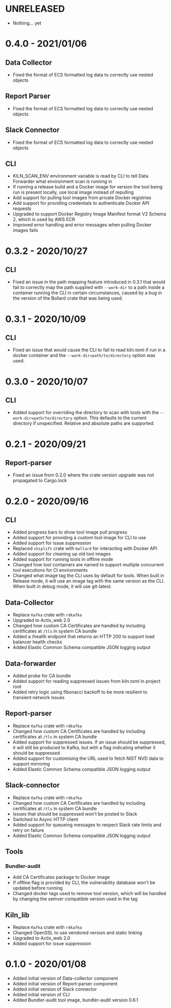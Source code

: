 # UNRELEASED
* Nothing... yet

# 0.4.0 - 2021/01/06
## Data Collector
* Fixed the format of ECS formatted log data to correctly use nested objects
## Report Parser
* Fixed the format of ECS formatted log data to correctly use nested objects
## Slack Connector
* Fixed the format of ECS formatted log data to correctly use nested objects
## CLI
* KILN_SCAN_ENV environment variable is read by CLI to tell Data Forwarder what environment scan is running in
* If running a release build and a Docker image for version the tool being run is present locally, use local image instead of repulling
* Add support for pulling tool images from private Docker registries
* Add support for providing credentials to authenticate Docker API requests
* Upgraded to support Docker Registry Image Manifest format V2 Schema 2, which is used by AWS ECR
* Improved error handling and error messages when pulling Docker images fails

# 0.3.2 - 2020/10/27
## CLI
* Fixed an issue in the path mapping feature introduced in 0.3.1 that would fail to correctly map the path supplied with `--work-dir` to a path inside a container running the CLI in certain circumstances, caused by a bug in the version of the Bollard crate that was being used.

# 0.3.1 - 2020/10/09
## CLI
* Fixed an issue that would cause the CLI to fail to read kiln.toml if run in a docker container and the `--work-dir=path/to/directory` option was used.

# 0.3.0 - 2020/10/07
## CLI
* Added support for overriding the directory to scan with tools with the `--work-dir=path/to/directory` option. This defaults to the current directory if unspecified. Relative and absolute paths are supported.

# 0.2.1 - 2020/09/21
## Report-parser
* Fixed an issue from 0.2.0 where the crate version upgrade was not propagated to Cargo.lock

# 0.2.0 - 2020/09/16

## CLI
* Added progress bars to show tool image pull progress
* Added support for providing a custom tool image for CLI to use 
* Added support for issue suppression
* Replaced `shiplift` crate with `bollard` for interacting with Docker API
* Added support for cleaning up old tool images
* Added support for running tools in offline mode
* Changed how tool containers are named to support multiple concurrent tool executions for CI environments
* Changed what image tag the CLI uses by default for tools. When built in Release mode, it will use an image tag with the same version as the CLI. When built in debug mode, it will use git-latest.

## Data-Collector
* Replace `Kafka` crate with `rdkafka`
* Upgraded to Actix_web 2.0
* Changed how custom CA Certificates are handled by including certificates at `/tls` in system CA bundle
* Added a /health endpoint that returns an HTTP 200 to support load balancer health checks
* Added Elastic Common Schema compatible JSON logging output

## Data-forwarder
* Added probe for CA bundle
* Added support for reading suppressed issues from kiln.toml in project root
* Added retry logic using fibonacci backoff to be more resilient to transient network issues

## Report-parser
* Replace `Kafka` crate with `rdkafka`
* Changed how custom CA Certificates are handled by including certificates at `/tls` in system CA bundle
* Added support for suppressed issues. If an issue should be suppressed, it will still be produced to Kafka, but with a flag indicating whether it should be suppressed
* Added support for customising the URL used to fetch NIST NVD data to support mirroring
* Added Elastic Common Schema compatible JSON logging output

## Slack-connector
* Replace `Kafka` crate with `rdkafka`
* Changed how custom CA Certificates are handled by including certificates at `/tls` in system CA bundle
* Issues that should be suppressed won't be posted to Slack
* Switched to Async HTTP client
* Added support for queueing messages to respect Slack rate limits and retry on failure
* Added Elastic Common Schema compatible JSON logging output

## Tools
### Bundler-audit
* Add CA Certificates package to Docker image
* If offline flag is provided by CLI, the vulnerability database won't be updated before running
* Changed docker tags used to remove tool version, which will be handled by changing the semver compatible version used in the tag

## Kiln_lib
* Replace `Kafka` crate with `rdkafka`
* Changed OpenSSL to use vendored version and static linking
* Upgraded to Actix_web 2.0
* Added support for issue suppression

# 0.1.0 - 2020/01/08

* Added initial version of Data-collector component
* Added initial version of Report-parser component
* Added initial version of Slack connector
* Added initial version of CLI
* Added Bundler-audit tool image, bundler-audit version 0.6.1
